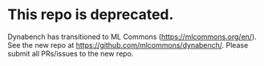 # This repo is deprecated. 

Dynabench has transitioned to ML Commons (https://mlcommons.org/en/). See the new repo at https://github.com/mlcommons/dynabench/. Please submit all PRs/issues to the new repo.
